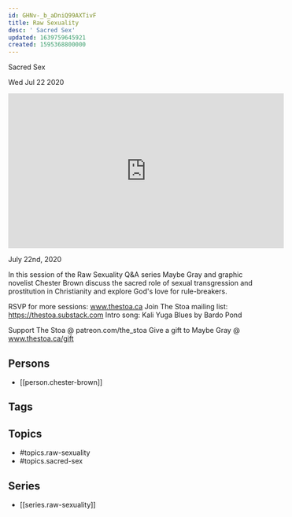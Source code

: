 ```yaml
---
id: GHNv-_b_aDniQ99AXTivF
title: Raw Sexuality
desc: ' Sacred Sex'
updated: 1639759645921
created: 1595368800000
---
```



 Sacred Sex

Wed Jul 22 2020

<iframe width="560" height="315" src="https://www.youtube.com/embed/bOO-iRWGwGY" title="Raw Sexuality: Sacred Sex w/ Chester Brown" frameborder="0" allow="accelerometer; autoplay; clipboard-write; encrypted-media; gyroscope; picture-in-picture" allowfullscreen ></iframe>

July 22nd, 2020

In this session of the Raw Sexuality Q&A series Maybe Gray and graphic novelist Chester Brown discuss the sacred role of sexual transgression and prostitution in Christianity and explore God's love for rule-breakers.

RSVP for more sessions: www.thestoa.ca
Join The Stoa mailing list: https://thestoa.substack.com
Intro song: Kali Yuga Blues by Bardo Pond

Support The Stoa @ patreon.com/the_stoa
Give a gift to Maybe Gray @ www.thestoa.ca/gift

## Persons

- [[person.chester-brown]]

## Tags



## Topics

- #topics.raw-sexuality
- #topics.sacred-sex

## Series

- [[series.raw-sexuality]]

